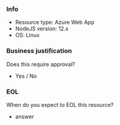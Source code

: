 ### Info
- Resource type: Azure Web App 
- NodeJS version: 12.x
- OS: Linux

### Business justification
Does this require approval?
- Yes / No

### EOL
When do you expect to EOL this resource? 
- answer
